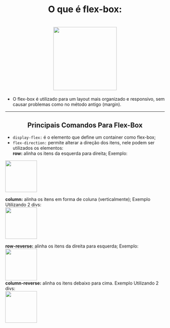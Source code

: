 <div align = center>
<h1> O que é flex-box: <h1>

<img height = "200px" src = "https://user-images.githubusercontent.com/100320094/229650304-6be97c63-c5b3-4923-9993-075df6d8e5c6.png">
</div>


* O flex-box é utilizado para um layout mais organizado e responsivo, sem causar problemas como no método antigo (margin).

---
<div align = center> 
<h2>Principais Comandos Para Flex-Box</h2>
  </div>
  
  * `display-flex:` é o elemento que define um container como flex-box;
  * `flex-direction:` permite alterar a direção dos itens, nele podem ser utilizados os elementos: <br>
  **row:** alinha os itens da esquerda para direita; Exemplo: <br>
  <img height = "100px" src ="https://user-images.githubusercontent.com/100320094/229654147-9c24848c-0ebe-4e0d-99b0-ba1b2a7987a3.png">
  
  
  
  **column:** alinha os itens em forma de coluna (verticalmente); Exemplo Utilizando 2 divs:<br>
  <img height = "100px" src = "https://user-images.githubusercontent.com/100320094/229654591-7ea784e2-824a-4550-8b9a-7d81ca71fb15.png">
  
  **row-reverse:** alinha os itens da direita para esquerda; 
 Exemplo:  <br>
  <img height = "100px" src = "https://user-images.githubusercontent.com/100320094/229653886-95bfc83e-1b8a-4396-8900-2ad8f37391df.png">
  <br>
  **column-reverse:** alinha os itens debaixo para cima. Exemplo Utilizando 2 divs: <br> 
   <img height= "100px" src = "https://user-images.githubusercontent.com/100320094/229655290-95d74273-0589-4c21-874e-864256039b96.png"> 
  
  
